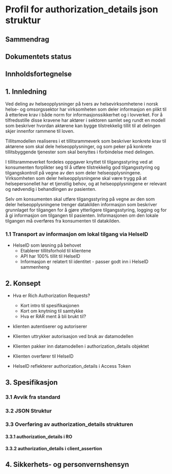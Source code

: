 # Profil for authorization_details json struktur

## Sammendrag

## Dokumentets status

## Innholdsfortegnelse

## 1. Innledning
Ved deling av helseopplysninger på tvers av helsevirksomhetene i norsk helse- og omsorgssektor har virksomheten som deler informasjon en plikt til å etterleve krav i både norm for informasjonssikkerhet og i lovverket. For å tilfredsstille disse kravene har aktører i sektoren samlet seg rundt en modell som beskriver hvordan aktørene kan bygge tilstrekkelig tillit til at delingen skjer innenfor rammene til loven. 

Tillitsmodellen realiseres i et tillitsrammeverk som beskriver konkrete krav til aktørene som skal dele helseopplysninger, og som peker på konkrete tillitsbyggende tjenester som skal benyttes i forbindelse med delingen.

I tillitsrammeverket fordeles oppgaver knyttet til tilgangsstyring ved at konsumenten forplikter seg til å utføre tilstrekkelig god tilgangsstyring og tilgangskontroll på vegne av den som deler helseopplysningene. Virksomheten som deler helseopplysningene skal være trygg på at helsepersonellet har et tjenstlig behov, og at helseopplysningene er relevant og nødvendig i behandlingen av pasienten.

Selv om konsumenten skal utføre tilgangsstyring på vegne av den som deler helseopplysningene trenger datakilden informasjon som beskriver grunnlaget for tilgangen for å gjøre ytterligere tilgangsstyring, logging og for å gi informasjon om tilgangen til pasienten. Informasjonen om den lokale tilgangen må overføres fra konsumenten til datakilden.

### 1.1 Transport av informasjon om lokal tilgang via HelseID

- HelseID som løsning på behovet
	+ Etablerer tillitsforhold til klientene
	+ API har 100% tillit til HelseID
	+ Informasjon er relatert til identitet - passer godt inn i HelseID sammenheng

## 2. Konsept
- Hva er Rich Authorization Requests?
	+ Kort intro til spesifikasjonen
	+ Kort om knytning til samtykke
	+ Hva er RAR ment å bli brukt til?

- klienten autentiserer og autoriserer
- Klienten uttrykker autorisasjon ved bruk av datamodellen
- Klienten pakker inn datamodellen i authorization_details objektet
- Klienten overfører til HelseID
- HelseID reflekterer authorization_details i Access Token

## 3. Spesifikasjon
### 3.1 Avvik fra standard
### 3.2 JSON Struktur
### 3.3 Overføring av authorization_details strukturen
#### 3.3.1 authorization_details i RO
#### 3.3.2 authorization_details i client_assertion


## 4. Sikkerhets- og personvernshensyn